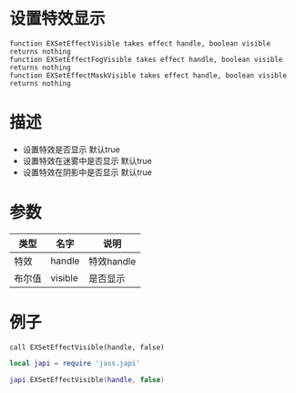 
# 设置特效显示
```jass
function EXSetEffectVisible takes effect handle, boolean visible returns nothing
function EXSetEffectFogVisible takes effect handle, boolean visible returns nothing
function EXSetEffectMaskVisible takes effect handle, boolean visible returns nothing

```
# 描述 
* 设置特效是否显示         默认true
* 设置特效在迷雾中是否显示  默认true
* 设置特效在阴影中是否显示  默认true

# 参数
类型|名字|说明
--|--|--
特效|handle|特效handle
布尔值|visible|是否显示

# 例子

```jass
call EXSetEffectVisible(handle, false)
```

```lua
local japi = require 'jass.japi'

japi.EXSetEffectVisible(handle, false)

```

